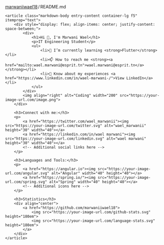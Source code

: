 <div class="Box-body p-4">
    <div class="d-flex flex-justify-between">
      <div class="text-mono text-small mb-3">
        <a href="/marwaniiwael18/marwaniiwael18" class="no-underline Link--primary">marwaniiwael18</a><span class="color-fg-muted d-inline-block" style="padding:0px 2px;">/</span>README<span class="color-fg-muted">.md</span>
      </div>
    </div>

    <article class="markdown-body entry-content container-lg f5" itemprop="text">
        <div style="display: flex; align-items: center; justify-content: space-between;">
            <div>
                <h1>Hi 👋, I'm Marwani Wael</h1>
                <p>IT Engineering Student</p>
                <ul>
                    <li>🧠 I’m currently learning <strong>Flutter</strong></li>
                    <li>📫 How to reach me <strong><a href="mailto:wael.marwani@esprit.tn">wael.marwani@esprit.tn</a></strong></li>
                    <li>📄 Know about my experiences <a href="https://www.linkedin.com/in/wael-marwani-/">View LinkedIn</a></li>
                </ul>
            </div>
            <img align="right" alt="Coding" width="200" src="https://your-image-url.com/image.png">
        </div>

        <h3>Connect with me:</h3>
        <p>
            <a href="https://twitter.com/wael_marwanii"><img src="https://your-image-url.com/twitter.svg" alt="wael_marwanii" height="30" width="40"></a>
            <a href="https://linkedin.com/in/wael marwani"><img src="https://your-image-url.com/linkedin.svg" alt="wael marwani" height="30" width="40"></a>
            <!-- Additional social links here -->
        </p>

        <h3>Languages and Tools:</h3>
        <p>
            <a href="https://angular.io"><img src="https://your-image-url.com/angular.svg" alt="Angular" width="40" height="40"></a>
            <a href="https://spring.io/"><img src="https://your-image-url.com/spring.svg" alt="Spring" width="40" height="40"></a>
            <!-- Additional icons here -->
        </p>

        <h3>Statistics</h3>
        <div align="center">
            <a href="https://github.com/marwaniiwael18">
                <img src="https://your-image-url.com/github-stats.svg" height="180em">
                <img src="https://your-image-url.com/language-stats.svg" height="180em">
            </a>
        </div>
    </article>
</div>
